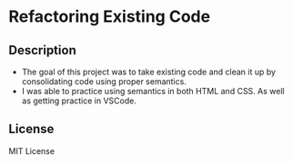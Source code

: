 # Refactoring Existing Code

## Description
- The goal of this project was to take existing code and clean it up by consolidating code using proper semantics.
- I was able to practice using semantics in both HTML and CSS. As well as getting practice in VSCode.


## License

MIT License